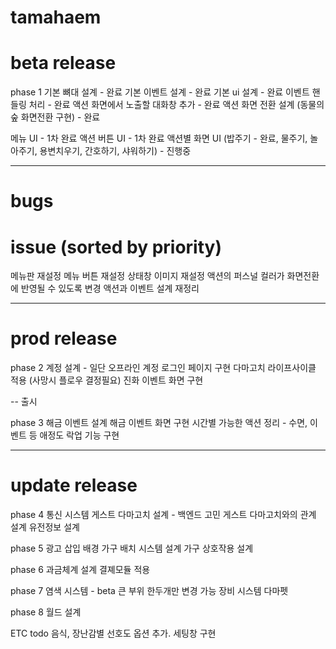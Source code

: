 # tamahaem

# beta release

phase 1
기본 뼈대 설계 - 완료
기본 이벤트 설계 - 완료
기본 ui 설계 - 완료
이벤트 핸들링 처리 - 완료
액션 화면에서 노출할 대화창 추가 - 완료
액션 화면 전환 설계 (동물의숲 화면전환 구현) - 완료

메뉴 UI - 1차 완료
액션 버튼 UI - 1차 완료
액션별 화면 UI (밥주기 - 완료, 물주기, 놀아주기, 용변치우기, 간호하기, 샤워하기) - 진행중


---

# bugs


# issue (sorted by priority)

메뉴판 재설정
메뉴 버튼 재설정
상태창 이미지 재설정
액션의 퍼스널 컬러가 화면전환에 반영될 수 있도록 변경
액션과 이벤트 설계 재정리

---

# prod release

phase 2
계정 설계 - 일단 오프라인 계정
로그인 페이지 구현
다마고치 라이프사이클 적용 (사망시 플로우 결정필요)
진화 이벤트 화면 구현

-- 출시

phase 3
해금 이벤트 설계
해금 이벤트 화면 구현
시간별 가능한 액션 정리 - 수면, 이벤트 등
애정도 락업 기능 구현

---

# update release

phase 4
통신 시스템
게스트 다마고치 설계 - 백엔드 고민
게스트 다마고치와의 관계 설계
유전정보 설계


phase 5
광고 삽입
배경 가구 배치 시스템 설계
가구 상호작용 설계


phase 6
과금체계 설계
결졔모듈 적용


phase 7
염색 시스템 - beta 큰 부위 한두개만 변경 가능
장비 시스템
다마펫


phase 8
월드 설계


ETC todo
음식, 장난감별 선호도 옵션 추가.
세팅창 구현